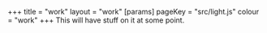 +++
title = "work"
layout = "work"
[params]
    pageKey = "src/light.js"
    colour = "work"
+++
This will have stuff on it at some point.
